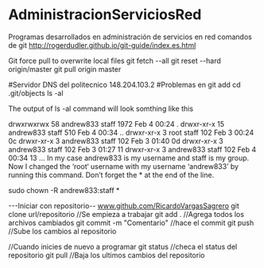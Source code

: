 # AdministracionServiciosRed
Programas desarrollados en administración de servicios en red 
comandos de git http://rogerdudler.github.io/git-guide/index.es.html

Git force pull to overwrite local files
git fetch --all
git reset --hard origin/master
git pull origin master

#Servidor DNS del politecnico 
148.204.103.2
#Problemas en git add 
cd .git/objects
ls -al

The output of ls -al command will look somthing like this

drwxrwxrwx 58 andrew833 staff 1972 Feb 4 00:24 .
drwxr-xr-x 15 andrew833 staff 510 Feb 4 00:34 ..
drwxr-xr-x 3 root staff 102 Feb 3 00:24 0c
drwxr-xr-x 3 andrew833 staff 102 Feb 3 01:40 0d
drwxr-xr-x 3 andrew833 staff 102 Feb 3 01:27 11
drwxr-xr-x 3 andrew833 staff 102 Feb 4 00:34 13
...
In my case andrew833 is my username and staff is my group. Now I changed the ‘root‘ username with my username ‘andrew833’ by running this command. Don’t forget the * at the end of the line.

sudo chown -R andrew833:staff *

---Iniciar con repositorio--
www.github.com/RicardoVargasSagrero
git clone url/repositorio
//Se empieza a trabajar
git add . //Agrega todos los archivos cambiados
git commit -m "Comentario" //hace el commit 
git push //Sube los cambios al repositorio

//Cuando inicies de nuevo a programar 
git status //checa el status del repositorio
git pull //Baja los ultimos cambios del repositorio